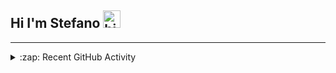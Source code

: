## Hi I'm Stefano <img src="https://user-images.githubusercontent.com/1303154/88677602-1635ba80-d120-11ea-84d8-d263ba5fc3c0.gif" width="28px" alt="hi">

---

<details>
  <summary>:zap: Recent GitHub Activity</summary>
  
<!--START_SECTION:activity-->
<!--END_SECTION:activity-->

</details>
